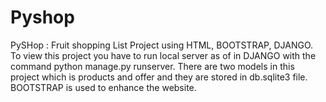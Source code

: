 # Pyshop
PySHop : Fruit shopping List Project using HTML, BOOTSTRAP, DJANGO.
To view this project you have to run local server as of in DJANGO 
with the command python manage.py runserver.
There are two models in this project which is products and offer and they are stored in db.sqlite3 file.
BOOTSTRAP is used to enhance the website.
